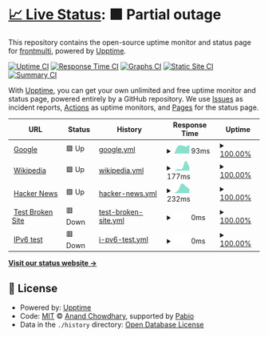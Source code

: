 # [📈 Live Status](https://frontmulti.github.io/uptime): <!--live status--> **🟧 Partial outage**

This repository contains the open-source uptime monitor and status page for [frontmulti](https://frontmulti.github.io/uptime), powered by [Upptime](https://github.com/upptime/upptime).

[![Uptime CI](https://github.com/frontmulti/uptime/workflows/Uptime%20CI/badge.svg)](https://github.com/frontmulti/uptime/actions?query=workflow%3A%22Uptime+CI%22)
[![Response Time CI](https://github.com/frontmulti/uptime/workflows/Response%20Time%20CI/badge.svg)](https://github.com/frontmulti/uptime/actions?query=workflow%3A%22Response+Time+CI%22)
[![Graphs CI](https://github.com/frontmulti/uptime/workflows/Graphs%20CI/badge.svg)](https://github.com/frontmulti/uptime/actions?query=workflow%3A%22Graphs+CI%22)
[![Static Site CI](https://github.com/frontmulti/uptime/workflows/Static%20Site%20CI/badge.svg)](https://github.com/frontmulti/uptime/actions?query=workflow%3A%22Static+Site+CI%22)
[![Summary CI](https://github.com/frontmulti/uptime/workflows/Summary%20CI/badge.svg)](https://github.com/frontmulti/uptime/actions?query=workflow%3A%22Summary+CI%22)

With [Upptime](https://upptime.js.org), you can get your own unlimited and free uptime monitor and status page, powered entirely by a GitHub repository. We use [Issues](https://github.com/frontmulti/uptime/issues) as incident reports, [Actions](https://github.com/frontmulti/uptime/actions) as uptime monitors, and [Pages](https://frontmulti.github.io/uptime) for the status page.

<!--start: status pages-->
<!-- This summary is generated by Upptime (https://github.com/upptime/upptime) -->
<!-- Do not edit this manually, your changes will be overwritten -->
<!-- prettier-ignore -->
| URL | Status | History | Response Time | Uptime |
| --- | ------ | ------- | ------------- | ------ |
| <img alt="" src="https://icons.duckduckgo.com/ip3/www.google.com.ico" height="13"> [Google](https://www.google.com) | 🟩 Up | [google.yml](https://github.com/frontmulti/uptime/commits/HEAD/history/google.yml) | <details><summary><img alt="Response time graph" src="./graphs/google/response-time-week.png" height="20"> 93ms</summary><br><a href="https://frontmulti.github.io/uptime/history/google"><img alt="Response time 93" src="https://img.shields.io/endpoint?url=https%3A%2F%2Fraw.githubusercontent.com%2Ffrontmulti%2Fuptime%2FHEAD%2Fapi%2Fgoogle%2Fresponse-time.json"></a><br><a href="https://frontmulti.github.io/uptime/history/google"><img alt="24-hour response time 102" src="https://img.shields.io/endpoint?url=https%3A%2F%2Fraw.githubusercontent.com%2Ffrontmulti%2Fuptime%2FHEAD%2Fapi%2Fgoogle%2Fresponse-time-day.json"></a><br><a href="https://frontmulti.github.io/uptime/history/google"><img alt="7-day response time 93" src="https://img.shields.io/endpoint?url=https%3A%2F%2Fraw.githubusercontent.com%2Ffrontmulti%2Fuptime%2FHEAD%2Fapi%2Fgoogle%2Fresponse-time-week.json"></a><br><a href="https://frontmulti.github.io/uptime/history/google"><img alt="30-day response time 93" src="https://img.shields.io/endpoint?url=https%3A%2F%2Fraw.githubusercontent.com%2Ffrontmulti%2Fuptime%2FHEAD%2Fapi%2Fgoogle%2Fresponse-time-month.json"></a><br><a href="https://frontmulti.github.io/uptime/history/google"><img alt="1-year response time 93" src="https://img.shields.io/endpoint?url=https%3A%2F%2Fraw.githubusercontent.com%2Ffrontmulti%2Fuptime%2FHEAD%2Fapi%2Fgoogle%2Fresponse-time-year.json"></a></details> | <details><summary><a href="https://frontmulti.github.io/uptime/history/google">100.00%</a></summary><a href="https://frontmulti.github.io/uptime/history/google"><img alt="All-time uptime 100.00%" src="https://img.shields.io/endpoint?url=https%3A%2F%2Fraw.githubusercontent.com%2Ffrontmulti%2Fuptime%2FHEAD%2Fapi%2Fgoogle%2Fuptime.json"></a><br><a href="https://frontmulti.github.io/uptime/history/google"><img alt="24-hour uptime 100.00%" src="https://img.shields.io/endpoint?url=https%3A%2F%2Fraw.githubusercontent.com%2Ffrontmulti%2Fuptime%2FHEAD%2Fapi%2Fgoogle%2Fuptime-day.json"></a><br><a href="https://frontmulti.github.io/uptime/history/google"><img alt="7-day uptime 100.00%" src="https://img.shields.io/endpoint?url=https%3A%2F%2Fraw.githubusercontent.com%2Ffrontmulti%2Fuptime%2FHEAD%2Fapi%2Fgoogle%2Fuptime-week.json"></a><br><a href="https://frontmulti.github.io/uptime/history/google"><img alt="30-day uptime 100.00%" src="https://img.shields.io/endpoint?url=https%3A%2F%2Fraw.githubusercontent.com%2Ffrontmulti%2Fuptime%2FHEAD%2Fapi%2Fgoogle%2Fuptime-month.json"></a><br><a href="https://frontmulti.github.io/uptime/history/google"><img alt="1-year uptime 100.00%" src="https://img.shields.io/endpoint?url=https%3A%2F%2Fraw.githubusercontent.com%2Ffrontmulti%2Fuptime%2FHEAD%2Fapi%2Fgoogle%2Fuptime-year.json"></a></details>
| <img alt="" src="https://icons.duckduckgo.com/ip3/en.wikipedia.org.ico" height="13"> [Wikipedia](https://en.wikipedia.org) | 🟩 Up | [wikipedia.yml](https://github.com/frontmulti/uptime/commits/HEAD/history/wikipedia.yml) | <details><summary><img alt="Response time graph" src="./graphs/wikipedia/response-time-week.png" height="20"> 177ms</summary><br><a href="https://frontmulti.github.io/uptime/history/wikipedia"><img alt="Response time 177" src="https://img.shields.io/endpoint?url=https%3A%2F%2Fraw.githubusercontent.com%2Ffrontmulti%2Fuptime%2FHEAD%2Fapi%2Fwikipedia%2Fresponse-time.json"></a><br><a href="https://frontmulti.github.io/uptime/history/wikipedia"><img alt="24-hour response time 162" src="https://img.shields.io/endpoint?url=https%3A%2F%2Fraw.githubusercontent.com%2Ffrontmulti%2Fuptime%2FHEAD%2Fapi%2Fwikipedia%2Fresponse-time-day.json"></a><br><a href="https://frontmulti.github.io/uptime/history/wikipedia"><img alt="7-day response time 177" src="https://img.shields.io/endpoint?url=https%3A%2F%2Fraw.githubusercontent.com%2Ffrontmulti%2Fuptime%2FHEAD%2Fapi%2Fwikipedia%2Fresponse-time-week.json"></a><br><a href="https://frontmulti.github.io/uptime/history/wikipedia"><img alt="30-day response time 177" src="https://img.shields.io/endpoint?url=https%3A%2F%2Fraw.githubusercontent.com%2Ffrontmulti%2Fuptime%2FHEAD%2Fapi%2Fwikipedia%2Fresponse-time-month.json"></a><br><a href="https://frontmulti.github.io/uptime/history/wikipedia"><img alt="1-year response time 177" src="https://img.shields.io/endpoint?url=https%3A%2F%2Fraw.githubusercontent.com%2Ffrontmulti%2Fuptime%2FHEAD%2Fapi%2Fwikipedia%2Fresponse-time-year.json"></a></details> | <details><summary><a href="https://frontmulti.github.io/uptime/history/wikipedia">100.00%</a></summary><a href="https://frontmulti.github.io/uptime/history/wikipedia"><img alt="All-time uptime 100.00%" src="https://img.shields.io/endpoint?url=https%3A%2F%2Fraw.githubusercontent.com%2Ffrontmulti%2Fuptime%2FHEAD%2Fapi%2Fwikipedia%2Fuptime.json"></a><br><a href="https://frontmulti.github.io/uptime/history/wikipedia"><img alt="24-hour uptime 100.00%" src="https://img.shields.io/endpoint?url=https%3A%2F%2Fraw.githubusercontent.com%2Ffrontmulti%2Fuptime%2FHEAD%2Fapi%2Fwikipedia%2Fuptime-day.json"></a><br><a href="https://frontmulti.github.io/uptime/history/wikipedia"><img alt="7-day uptime 100.00%" src="https://img.shields.io/endpoint?url=https%3A%2F%2Fraw.githubusercontent.com%2Ffrontmulti%2Fuptime%2FHEAD%2Fapi%2Fwikipedia%2Fuptime-week.json"></a><br><a href="https://frontmulti.github.io/uptime/history/wikipedia"><img alt="30-day uptime 100.00%" src="https://img.shields.io/endpoint?url=https%3A%2F%2Fraw.githubusercontent.com%2Ffrontmulti%2Fuptime%2FHEAD%2Fapi%2Fwikipedia%2Fuptime-month.json"></a><br><a href="https://frontmulti.github.io/uptime/history/wikipedia"><img alt="1-year uptime 100.00%" src="https://img.shields.io/endpoint?url=https%3A%2F%2Fraw.githubusercontent.com%2Ffrontmulti%2Fuptime%2FHEAD%2Fapi%2Fwikipedia%2Fuptime-year.json"></a></details>
| <img alt="" src="https://icons.duckduckgo.com/ip3/news.ycombinator.com.ico" height="13"> [Hacker News](https://news.ycombinator.com) | 🟩 Up | [hacker-news.yml](https://github.com/frontmulti/uptime/commits/HEAD/history/hacker-news.yml) | <details><summary><img alt="Response time graph" src="./graphs/hacker-news/response-time-week.png" height="20"> 232ms</summary><br><a href="https://frontmulti.github.io/uptime/history/hacker-news"><img alt="Response time 232" src="https://img.shields.io/endpoint?url=https%3A%2F%2Fraw.githubusercontent.com%2Ffrontmulti%2Fuptime%2FHEAD%2Fapi%2Fhacker-news%2Fresponse-time.json"></a><br><a href="https://frontmulti.github.io/uptime/history/hacker-news"><img alt="24-hour response time 157" src="https://img.shields.io/endpoint?url=https%3A%2F%2Fraw.githubusercontent.com%2Ffrontmulti%2Fuptime%2FHEAD%2Fapi%2Fhacker-news%2Fresponse-time-day.json"></a><br><a href="https://frontmulti.github.io/uptime/history/hacker-news"><img alt="7-day response time 232" src="https://img.shields.io/endpoint?url=https%3A%2F%2Fraw.githubusercontent.com%2Ffrontmulti%2Fuptime%2FHEAD%2Fapi%2Fhacker-news%2Fresponse-time-week.json"></a><br><a href="https://frontmulti.github.io/uptime/history/hacker-news"><img alt="30-day response time 232" src="https://img.shields.io/endpoint?url=https%3A%2F%2Fraw.githubusercontent.com%2Ffrontmulti%2Fuptime%2FHEAD%2Fapi%2Fhacker-news%2Fresponse-time-month.json"></a><br><a href="https://frontmulti.github.io/uptime/history/hacker-news"><img alt="1-year response time 232" src="https://img.shields.io/endpoint?url=https%3A%2F%2Fraw.githubusercontent.com%2Ffrontmulti%2Fuptime%2FHEAD%2Fapi%2Fhacker-news%2Fresponse-time-year.json"></a></details> | <details><summary><a href="https://frontmulti.github.io/uptime/history/hacker-news">100.00%</a></summary><a href="https://frontmulti.github.io/uptime/history/hacker-news"><img alt="All-time uptime 100.00%" src="https://img.shields.io/endpoint?url=https%3A%2F%2Fraw.githubusercontent.com%2Ffrontmulti%2Fuptime%2FHEAD%2Fapi%2Fhacker-news%2Fuptime.json"></a><br><a href="https://frontmulti.github.io/uptime/history/hacker-news"><img alt="24-hour uptime 100.00%" src="https://img.shields.io/endpoint?url=https%3A%2F%2Fraw.githubusercontent.com%2Ffrontmulti%2Fuptime%2FHEAD%2Fapi%2Fhacker-news%2Fuptime-day.json"></a><br><a href="https://frontmulti.github.io/uptime/history/hacker-news"><img alt="7-day uptime 100.00%" src="https://img.shields.io/endpoint?url=https%3A%2F%2Fraw.githubusercontent.com%2Ffrontmulti%2Fuptime%2FHEAD%2Fapi%2Fhacker-news%2Fuptime-week.json"></a><br><a href="https://frontmulti.github.io/uptime/history/hacker-news"><img alt="30-day uptime 100.00%" src="https://img.shields.io/endpoint?url=https%3A%2F%2Fraw.githubusercontent.com%2Ffrontmulti%2Fuptime%2FHEAD%2Fapi%2Fhacker-news%2Fuptime-month.json"></a><br><a href="https://frontmulti.github.io/uptime/history/hacker-news"><img alt="1-year uptime 100.00%" src="https://img.shields.io/endpoint?url=https%3A%2F%2Fraw.githubusercontent.com%2Ffrontmulti%2Fuptime%2FHEAD%2Fapi%2Fhacker-news%2Fuptime-year.json"></a></details>
| <img alt="" src="https://icons.duckduckgo.com/ip3/thissitedoesnotexist.koj.co.ico" height="13"> [Test Broken Site](https://thissitedoesnotexist.koj.co) | 🟥 Down | [test-broken-site.yml](https://github.com/frontmulti/uptime/commits/HEAD/history/test-broken-site.yml) | <details><summary><img alt="Response time graph" src="./graphs/test-broken-site/response-time-week.png" height="20"> 0ms</summary><br><a href="https://frontmulti.github.io/uptime/history/test-broken-site"><img alt="Response time 0" src="https://img.shields.io/endpoint?url=https%3A%2F%2Fraw.githubusercontent.com%2Ffrontmulti%2Fuptime%2FHEAD%2Fapi%2Ftest-broken-site%2Fresponse-time.json"></a><br><a href="https://frontmulti.github.io/uptime/history/test-broken-site"><img alt="24-hour response time 0" src="https://img.shields.io/endpoint?url=https%3A%2F%2Fraw.githubusercontent.com%2Ffrontmulti%2Fuptime%2FHEAD%2Fapi%2Ftest-broken-site%2Fresponse-time-day.json"></a><br><a href="https://frontmulti.github.io/uptime/history/test-broken-site"><img alt="7-day response time 0" src="https://img.shields.io/endpoint?url=https%3A%2F%2Fraw.githubusercontent.com%2Ffrontmulti%2Fuptime%2FHEAD%2Fapi%2Ftest-broken-site%2Fresponse-time-week.json"></a><br><a href="https://frontmulti.github.io/uptime/history/test-broken-site"><img alt="30-day response time 0" src="https://img.shields.io/endpoint?url=https%3A%2F%2Fraw.githubusercontent.com%2Ffrontmulti%2Fuptime%2FHEAD%2Fapi%2Ftest-broken-site%2Fresponse-time-month.json"></a><br><a href="https://frontmulti.github.io/uptime/history/test-broken-site"><img alt="1-year response time 0" src="https://img.shields.io/endpoint?url=https%3A%2F%2Fraw.githubusercontent.com%2Ffrontmulti%2Fuptime%2FHEAD%2Fapi%2Ftest-broken-site%2Fresponse-time-year.json"></a></details> | <details><summary><a href="https://frontmulti.github.io/uptime/history/test-broken-site">100.00%</a></summary><a href="https://frontmulti.github.io/uptime/history/test-broken-site"><img alt="All-time uptime 100.00%" src="https://img.shields.io/endpoint?url=https%3A%2F%2Fraw.githubusercontent.com%2Ffrontmulti%2Fuptime%2FHEAD%2Fapi%2Ftest-broken-site%2Fuptime.json"></a><br><a href="https://frontmulti.github.io/uptime/history/test-broken-site"><img alt="24-hour uptime 100.00%" src="https://img.shields.io/endpoint?url=https%3A%2F%2Fraw.githubusercontent.com%2Ffrontmulti%2Fuptime%2FHEAD%2Fapi%2Ftest-broken-site%2Fuptime-day.json"></a><br><a href="https://frontmulti.github.io/uptime/history/test-broken-site"><img alt="7-day uptime 100.00%" src="https://img.shields.io/endpoint?url=https%3A%2F%2Fraw.githubusercontent.com%2Ffrontmulti%2Fuptime%2FHEAD%2Fapi%2Ftest-broken-site%2Fuptime-week.json"></a><br><a href="https://frontmulti.github.io/uptime/history/test-broken-site"><img alt="30-day uptime 100.00%" src="https://img.shields.io/endpoint?url=https%3A%2F%2Fraw.githubusercontent.com%2Ffrontmulti%2Fuptime%2FHEAD%2Fapi%2Ftest-broken-site%2Fuptime-month.json"></a><br><a href="https://frontmulti.github.io/uptime/history/test-broken-site"><img alt="1-year uptime 100.00%" src="https://img.shields.io/endpoint?url=https%3A%2F%2Fraw.githubusercontent.com%2Ffrontmulti%2Fuptime%2FHEAD%2Fapi%2Ftest-broken-site%2Fuptime-year.json"></a></details>
| <img alt="" src="https://icons.duckduckgo.com/ip3/null.ico" height="13"> [IPv6 test](forwardemail.net) | 🟥 Down | [i-pv6-test.yml](https://github.com/frontmulti/uptime/commits/HEAD/history/i-pv6-test.yml) | <details><summary><img alt="Response time graph" src="./graphs/i-pv6-test/response-time-week.png" height="20"> 0ms</summary><br><a href="https://frontmulti.github.io/uptime/history/i-pv6-test"><img alt="Response time 0" src="https://img.shields.io/endpoint?url=https%3A%2F%2Fraw.githubusercontent.com%2Ffrontmulti%2Fuptime%2FHEAD%2Fapi%2Fi-pv6-test%2Fresponse-time.json"></a><br><a href="https://frontmulti.github.io/uptime/history/i-pv6-test"><img alt="24-hour response time 0" src="https://img.shields.io/endpoint?url=https%3A%2F%2Fraw.githubusercontent.com%2Ffrontmulti%2Fuptime%2FHEAD%2Fapi%2Fi-pv6-test%2Fresponse-time-day.json"></a><br><a href="https://frontmulti.github.io/uptime/history/i-pv6-test"><img alt="7-day response time 0" src="https://img.shields.io/endpoint?url=https%3A%2F%2Fraw.githubusercontent.com%2Ffrontmulti%2Fuptime%2FHEAD%2Fapi%2Fi-pv6-test%2Fresponse-time-week.json"></a><br><a href="https://frontmulti.github.io/uptime/history/i-pv6-test"><img alt="30-day response time 0" src="https://img.shields.io/endpoint?url=https%3A%2F%2Fraw.githubusercontent.com%2Ffrontmulti%2Fuptime%2FHEAD%2Fapi%2Fi-pv6-test%2Fresponse-time-month.json"></a><br><a href="https://frontmulti.github.io/uptime/history/i-pv6-test"><img alt="1-year response time 0" src="https://img.shields.io/endpoint?url=https%3A%2F%2Fraw.githubusercontent.com%2Ffrontmulti%2Fuptime%2FHEAD%2Fapi%2Fi-pv6-test%2Fresponse-time-year.json"></a></details> | <details><summary><a href="https://frontmulti.github.io/uptime/history/i-pv6-test">100.00%</a></summary><a href="https://frontmulti.github.io/uptime/history/i-pv6-test"><img alt="All-time uptime 100.00%" src="https://img.shields.io/endpoint?url=https%3A%2F%2Fraw.githubusercontent.com%2Ffrontmulti%2Fuptime%2FHEAD%2Fapi%2Fi-pv6-test%2Fuptime.json"></a><br><a href="https://frontmulti.github.io/uptime/history/i-pv6-test"><img alt="24-hour uptime 100.00%" src="https://img.shields.io/endpoint?url=https%3A%2F%2Fraw.githubusercontent.com%2Ffrontmulti%2Fuptime%2FHEAD%2Fapi%2Fi-pv6-test%2Fuptime-day.json"></a><br><a href="https://frontmulti.github.io/uptime/history/i-pv6-test"><img alt="7-day uptime 100.00%" src="https://img.shields.io/endpoint?url=https%3A%2F%2Fraw.githubusercontent.com%2Ffrontmulti%2Fuptime%2FHEAD%2Fapi%2Fi-pv6-test%2Fuptime-week.json"></a><br><a href="https://frontmulti.github.io/uptime/history/i-pv6-test"><img alt="30-day uptime 100.00%" src="https://img.shields.io/endpoint?url=https%3A%2F%2Fraw.githubusercontent.com%2Ffrontmulti%2Fuptime%2FHEAD%2Fapi%2Fi-pv6-test%2Fuptime-month.json"></a><br><a href="https://frontmulti.github.io/uptime/history/i-pv6-test"><img alt="1-year uptime 100.00%" src="https://img.shields.io/endpoint?url=https%3A%2F%2Fraw.githubusercontent.com%2Ffrontmulti%2Fuptime%2FHEAD%2Fapi%2Fi-pv6-test%2Fuptime-year.json"></a></details>

<!--end: status pages-->

[**Visit our status website →**](https://frontmulti.github.io/uptime)

## 📄 License

- Powered by: [Upptime](https://github.com/upptime/upptime)
- Code: [MIT](./LICENSE) © [Anand Chowdhary](https://anandchowdhary.com), supported by [Pabio](https://pabio.com)
- Data in the `./history` directory: [Open Database License](https://opendatacommons.org/licenses/odbl/1-0/)
